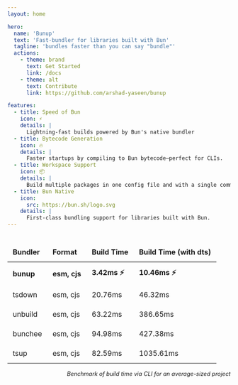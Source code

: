 ```yaml
---
layout: home

hero:
  name: 'Bunup'
  text: 'Fast-bundler for libraries built with Bun'
  tagline: 'bundles faster than you can say "bundle"'
  actions:
    - theme: brand
      text: Get Started
      link: /docs
    - theme: alt
      text: Contribute
      link: https://github.com/arshad-yaseen/bunup

features:
  - title: Speed of Bun
    icon: ⚡️
    details: |
      Lightning-fast builds powered by Bun's native bundler
  - title: Bytecode Generation
    icon: 🔥
    details: |
      Faster startups by compiling to Bun bytecode—perfect for CLIs.
  - title: Workspace Support
    icon: 📦
    details: |
      Build multiple packages in one config file and with a single command.
  - title: Bun Native
    icon:
      src: https://bun.sh/logo.svg
    details: |
      First-class bundling support for libraries built with Bun.
---
```


<script setup>
import WithinHero from "/components/WithinHero.vue";

</script>

<WithinHero>
<div class="benchmark-table">
  <table>
    <thead>
      <tr>
        <th>Bundler</th>
        <th>Format</th>
        <th>Build Time</th>
        <th>Build Time (with dts)</th>
      </tr>
    </thead>
    <tbody>
      <tr>
        <td><strong>bunup</strong></td>
        <td><strong>esm, cjs</strong></td>
        <td><strong>3.42ms ⚡️</strong></td>
        <td><strong>10.46ms ⚡️</strong></td>
      </tr>
      <tr>
        <td>tsdown</td>
        <td>esm, cjs</td>
        <td>20.76ms</td>
        <td>46.32ms</td>
      </tr>
      <tr>
        <td>unbuild</td>
        <td>esm, cjs</td>
        <td>63.22ms</td>
        <td>386.65ms</td>
      </tr>
      <tr>
        <td>bunchee</td>
        <td>esm, cjs</td>
        <td>94.98ms</td>
        <td>427.38ms</td>
      </tr>
      <tr>
        <td>tsup</td>
        <td>esm, cjs</td>
        <td>82.59ms</td>
        <td>1035.61ms</td>
      </tr>
    </tbody>
  </table>
  <div class="benchmark-note">Benchmark of build time via CLI for an average-sized project</div>
</div>
</WithinHero>

<style>
.benchmark-table {
  margin: 2rem 0;
}
.benchmark-table table {
  width: 100%;
  border-collapse: collapse;
}
.benchmark-table th,
.benchmark-table td {
  padding: 0.75rem;
  text-align: left;
  border: 1px solid var(--vp-c-divider);
}
.benchmark-table thead {
  background-color: var(--vp-c-bg-soft);
}
.benchmark-table tbody tr:nth-child(1) {
  font-weight: bold;
}
.benchmark-note {
  font-size: 0.8rem;
  color: var(--vp-c-text-2);
  text-align: right;
  margin-top: 0.5rem;
  font-style: italic;
}
</style>
